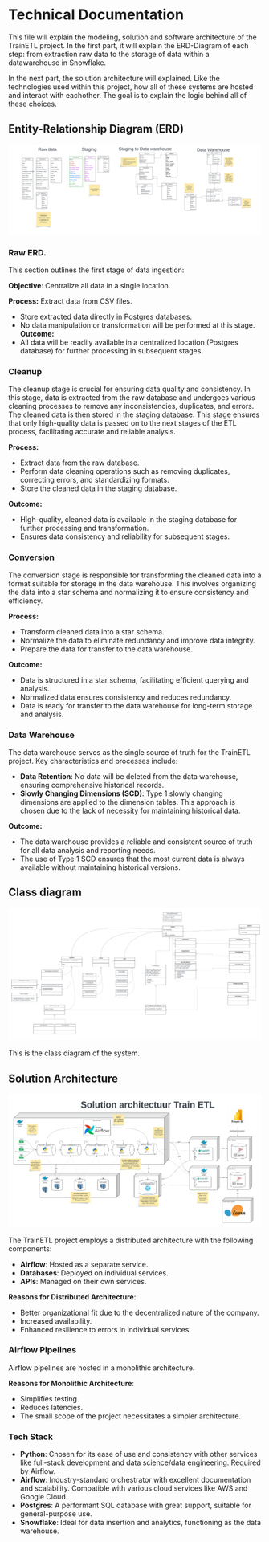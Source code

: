 # Technical Documentation
This file will explain the modeling, solution and software architecture of the TrainETL project. In the first part, it will explain the ERD-Diagram of each step: from extraction raw data to the storage of data within a datawarehouse in Snowflake.

In the next part, the solution architecture will explained. Like the technologies used within this project, how all of these systems are hosted and interact with eachother. The goal is to explain the logic behind all of these choices.

## Entity-Relationship Diagram (ERD)
![ERD Diagram](ERD.png)

### Raw ERD.
This section outlines the first stage of data ingestion:

**Objective**: Centralize all data in a single location.

**Process:**
Extract data from CSV files.
- Store extracted data directly in Postgres databases.
- No data manipulation or transformation will be performed at this stage.
**Outcome:**
- All data will be readily available in a centralized location (Postgres database) for further processing in subsequent stages.

### Cleanup
The cleanup stage is crucial for ensuring data quality and consistency. In this stage, data is extracted from the raw database and undergoes various cleaning processes to remove any inconsistencies, duplicates, and errors. The cleaned data is then stored in the staging database. This stage ensures that only high-quality data is passed on to the next stages of the ETL process, facilitating accurate and reliable analysis.

**Process:**
- Extract data from the raw database.
- Perform data cleaning operations such as removing duplicates, correcting errors, and standardizing formats.
- Store the cleaned data in the staging database.

**Outcome:**
- High-quality, cleaned data is available in the staging database for further processing and transformation.
- Ensures data consistency and reliability for subsequent stages.

### Conversion
The conversion stage is responsible for transforming the cleaned data into a format suitable for storage in the data warehouse. This involves organizing the data into a star schema and normalizing it to ensure consistency and efficiency.

**Process:**
- Transform cleaned data into a star schema.
- Normalize the data to eliminate redundancy and improve data integrity.
- Prepare the data for transfer to the data warehouse.

**Outcome:**
- Data is structured in a star schema, facilitating efficient querying and analysis.
- Normalized data ensures consistency and reduces redundancy.
- Data is ready for transfer to the data warehouse for long-term storage and analysis.

### Data Warehouse

The data warehouse serves as the single source of truth for the TrainETL project. Key characteristics and processes include:

- **Data Retention**: No data will be deleted from the data warehouse, ensuring comprehensive historical records.
- **Slowly Changing Dimensions (SCD)**: Type 1 slowly changing dimensions are applied to the dimension tables. This approach is chosen due to the lack of necessity for maintaining historical data.

**Outcome:**
- The data warehouse provides a reliable and consistent source of truth for all data analysis and reporting needs.
- The use of Type 1 SCD ensures that the most current data is always available without maintaining historical versions.
## Class diagram
![Class diagram](ClassDiagram.png)

This is the class diagram of the system.

## Solution Architecture
![Solution Architecture Diagram](solution_architecture.png)

The TrainETL project employs a distributed architecture with the following components:

- **Airflow**: Hosted as a separate service.
- **Databases**: Deployed on individual services.
- **APIs**: Managed on their own services.

**Reasons for Distributed Architecture**:
- Better organizational fit due to the decentralized nature of the company.
- Increased availability.
- Enhanced resilience to errors in individual services.

### Airflow Pipelines

Airflow pipelines are hosted in a monolithic architecture.

**Reasons for Monolithic Architecture**:
- Simplifies testing.
- Reduces latencies.
- The small scope of the project necessitates a simpler architecture.

### Tech Stack

- **Python**: Chosen for its ease of use and consistency with other services like full-stack development and data science/data engineering. Required by Airflow.
- **Airflow**: Industry-standard orchestrator with excellent documentation and scalability. Compatible with various cloud services like AWS and Google Cloud.
- **Postgres**: A performant SQL database with great support, suitable for general-purpose use.
- **Snowflake**: Ideal for data insertion and analytics, functioning as the data warehouse.
